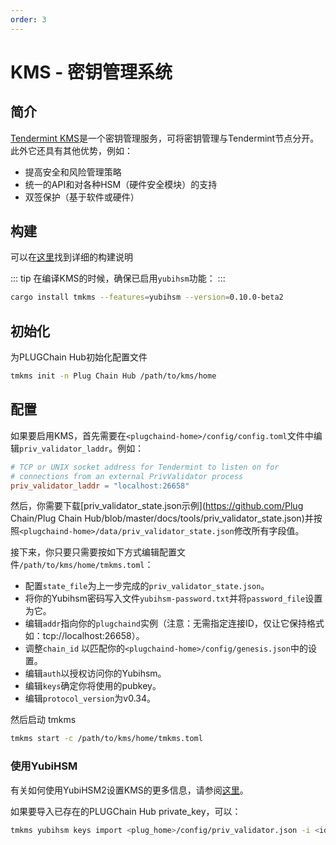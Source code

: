 ```yaml
---
order: 3
---
```


# KMS - 密钥管理系统

## 简介

[Tendermint KMS](https://github.com/iqlusioninc/tmkms)是一个密钥管理服务，可将密钥管理与Tendermint节点分开。此外它还具有其他优势，例如：

- 提高安全和风险管理策略
- 统一的API和对各种HSM（硬件安全模块）的支持
- 双签保护（基于软件或硬件）

## 构建

可以在[这里](https://github.com/iqlusioninc/tmkms#installation)找到详细的构建说明

::: tip
在编译KMS的时候，确保已启用`yubihsm`功能：
:::

```bash
cargo install tmkms --features=yubihsm --version=0.10.0-beta2
```

## 初始化

为PLUGChain Hub初始化配置文件

```bash
tmkms init -n Plug Chain Hub /path/to/kms/home
```

## 配置

如果要启用KMS，首先需要在`<plugchaind-home>/config/config.toml`文件中编辑`priv_validator_laddr`。例如：

```toml
# TCP or UNIX socket address for Tendermint to listen on for
# connections from an external PrivValidator process
priv_validator_laddr = "localhost:26658"
```

然后，你需要下载[priv_validator_state.json示例](https://github.com/Plug Chain/Plug Chain Hub/blob/master/docs/tools/priv_validator_state.json)并按照`<plugchaind-home>/data/priv_validator_state.json`修改所有字段值。

接下来，你只要只需要按如下方式编辑配置文件`/path/to/kms/home/tmkms.toml`：

- 配置`state_file`为上一步完成的`priv_validator_state.json`。
- 将你的Yubihsm密码写入文件`yubihsm-password.txt`并将`password_file`设置为它。
- 编辑`addr`指向你的`plugchaind`实例（注意：无需指定连接ID，仅让它保持格式如：tcp://localhost:26658）。
- 调整`chain_id` 以匹配你的`<plugchaind-home>/config/genesis.json`中的设置。
- 编辑`auth`以授权访问你的Yubihsm。
- 编辑`keys`确定你将使用的pubkey。
- 编辑`protocol_version`为v0.34。

然后启动 tmkms

```bash
tmkms start -c /path/to/kms/home/tmkms.toml
```

### 使用YubiHSM

有关如何使用YubiHSM2设置KMS的更多信息，请参阅[这里](https://github.com/iqlusioninc/tmkms/blob/master/README.yubihsm.md)。

如果要导入已存在的PLUGChain Hub private_key，可以：

```bash
tmkms yubihsm keys import <plug_home>/config/priv_validator.json -i <id> -t json -c /path/to/kms/home/tmkms.toml
```
